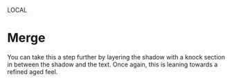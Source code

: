 LOCAL
# Merge
You can take this a step further by layering the shadow with a knock section in between the shadow and the text. Once again, this is leaning towards a refined aged feel.
